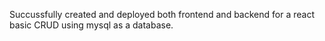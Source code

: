 Succussfully created and deployed both frontend and backend for a react basic CRUD using mysql as a database.
